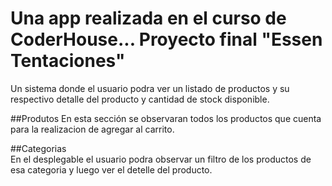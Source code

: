 # Una app realizada en el curso de CoderHouse... Proyecto final "Essen Tentaciones"
Un sistema donde el usuario podra ver un listado de productos y su respectivo detalle del producto y cantidad de stock disponible.

##Produtos
En esta sección se observaran todos los productos que cuenta para la realizacion de agregar al carrito.

##Categorias    
En el desplegable el usuario podra observar un filtro de los productos de esa categoria y luego ver el detelle del producto.